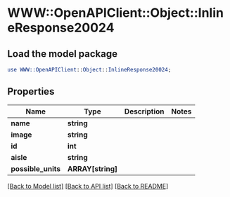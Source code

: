 # WWW::OpenAPIClient::Object::InlineResponse20024

## Load the model package
```perl
use WWW::OpenAPIClient::Object::InlineResponse20024;
```

## Properties
Name | Type | Description | Notes
------------ | ------------- | ------------- | -------------
**name** | **string** |  | 
**image** | **string** |  | 
**id** | **int** |  | 
**aisle** | **string** |  | 
**possible_units** | **ARRAY[string]** |  | 

[[Back to Model list]](../README.md#documentation-for-models) [[Back to API list]](../README.md#documentation-for-api-endpoints) [[Back to README]](../README.md)


